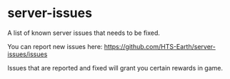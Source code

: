 # server-issues
A list of known server issues that needs to be fixed.

You can report new issues here: https://github.com/HTS-Earth/server-issues/issues

Issues that are reported and fixed will grant you certain rewards in game. 
